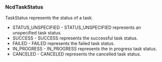 ### NcdTaskStatus
TaskStatus represents the status of a task.

- STATUS_UNSPECIFIED - STATUS_UNSPECIFIED represents an unspecified task status.
- SUCCESS - SUCCESS represents the successful task status.
- FAILED - FAILED represents the failed task status.
- IN_PROGRESS - IN_PROGRESS represents the in progress task status.
- CANCELED - CANCELED represents the cancelled task status.

